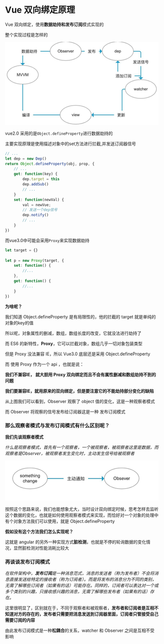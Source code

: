 # Vue 双向绑定原理

Vue 双向绑定，使用**数据劫持和发布订阅**模式实现的

整个实现过程是怎样的

![](../assets/imgs/img-009.png)

vue2.0 采用的是`Object.defineProperty`进行数据劫持的

主要实现原理是使用描述对象中的set方法进行拦截,并发送订阅器信号

```javascript
// ... 
let dep = new Dep()
return Object.defineProperty(obj, prop, {
    // ...
    get: function(key) {
        dep.target = this
        dep.addSub()
        // ...
    }
    set: function(newVal) {
        val = newVue;
        // 发送一个dep信号
        dep.notify()
        // ...
    }
})
```

而vue3.0中可能会采用`Proxy`来实现数据劫持

```javascript
let target = {}

let p = new Proxy(target, {
    set: function() {
        //...
    },
    get: function() {
        //...
    }
})
```

**为啥呢？**

我们知道 Object.defineProperty 是有局限性的，他的拦截的 target 就是单纯的对象的key的值

所以呢，对象属性的删减，数组，数组长度的改变，它就没法进行劫持了

而 ES6 的新特性，**Proxy**，它可以拦截对象，数组几乎一切对象包装类型

但是 Proxy 没法兼容 IE，所以 Vue3.0 底层还是采用 Object.defineProperty

而 使用 Proxy 作为一个 api ，也就是说：

**我们不兼容IE， 就大胆用 Proxy 双向绑定而且不会有属性删减和数组劫持不到的问题**

**我们要兼容IE，就用原来的双向绑定，但是要注意它的不能劫持部分变化的缺陷**

从上图我们可以看到，Observer 观察了 object 值的变化，这是一种观察者模式

而 Observer 将观察的信号发布给订阅器这是一种 发布订阅模式

### 那么观察者模式与发布订阅模式有什么区别呢？

**我们先谈观察者模式**

*什么是观察者模式，首先有一个观察者，一个被观察者，被观察者这里是数据，而观察者是Observer，被观察者发生变化时，主动发生信号给被观察者*

![img](../assets/imgs/img-010.png)

按照这个思路来说，我们也能想象尤大，当时设计双向绑定时候，思考怎样去监听这个数据的变化，也就是如何使用观察者模式来实现，而恰好对一个对象的处理中有个对象方法我们可以使用，就是 Object.defineProperty

**假如没有这个方法我们怎么实现呢？**

这就是 angular 的另外一种实现方式**脏检测**，也就是不停的轮询数据的变化情况，显然脏检测对性能消耗比较大

### 再谈谈发布订阅模式

*在软件架构中，**发布订阅**是一种消息范式，消息的发送者（称为发布者）不会将消息直接发送给特定的接收者（称为订阅者）。而是将发布的消息分为不同的类别，无需了解哪些订阅者（如果有的话）可能存在。同样的，订阅者可以表达对一个或多个类别的兴趣，只接收感兴趣的消息，无需了解哪些发布者（如果有的话）存在。*

这里很明显了，区别就在于，不同于观察者和被观察者，**发布者和订阅者是互相不知道对方的存在的，发布者只需要把消息发送到订阅器里面，订阅者只管接受自己需要订阅的内容**

由此发布订阅模式是一种**松耦合**的关系，watcher 和 Observer 之间是互相不受影响